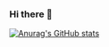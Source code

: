 ### Hi there 👋

[![Anurag's GitHub stats](https://github-readme-stats.vercel.app/api?username=Errravy)](https://github.com/anuraghazra/github-readme-stats)
